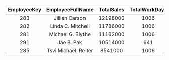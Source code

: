 | EmployeeKey | EmployeeFullName  | TotalSales  | TotalWorkDays |
| :-----: | :-: | :-: | :-: | 
| 283 | Jillian Carson | 12198000 | 1006 |
| 282 | Linda C. Mitchell | 11786000 | 1006 |
| 281 | Michael G. Blythe | 11162000 | 1006 |
| 291 | Jae B. Pak | 10514000 | 641 |
| 285 | Tsvi Michael. Reiter | 8541000 | 1006 |
